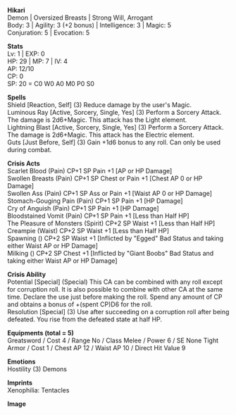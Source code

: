
**Hikari** \
Demon | Oversized Breasts | Strong Will, Arrogant \
Body: 3 | Agility: 3 (+2 bonus) | Intelligence: 3 | Magic: 5 \
Conjuration: 5 | Evocation: 5

**Stats** \
Lv: 1 | EXP: 0 \
HP: 29 | MP: 7 | IV: 4 \
AP: 12/10 \
CP: 0 \
SP: 20 = C0 W0 A0 M0 P0 S0

**Spells** \
Shield [Reaction, Self] (3) Reduce damage by the user's Magic. \
Luminous Ray [Active, Sorcery, Single, Yes] (3) Perform a Sorcery Attack. The damage is 2d6+Magic. This attack has the Light element. \
Lightning Blast [Active, Sorcery, Single, Yes] (3) Perform a Sorcery Attack. The damage is 2d6+Magic. This attack has the Electric element. \
Guts [Just Before, Self] (3) Gain +1d6 bonus to any roll. Can only be used during combat.

**Crisis Acts** \
Scarlet Blood (Pain) CP+1 SP Pain +1 [AP or HP Damage] \
Swollen Breasts (Pain) CP+1 SP Chest or Pain +1 [Chest AP 0 or HP Damage] \
Swollen Ass (Pain) CP+1 SP Ass or Pain +1 [Waist AP 0 or HP Damage] \
Stomach-Gouging Pain (Pain) CP+1 SP Pain +1 [HP Damage] \
Cry of Anguish (Pain) CP+1 SP Pain +1 [HP Damage] \
Bloodstained Vomit (Pain) CP+1 SP Pain +1 [Less than Half HP] \
The Pleasure of Monsters (Spirit) CP+2 SP Waist +1 [Less than Half HP] \
Creampie (Waist) CP+2 SP Waist +1 [Less than Half HP] \
Spawning () CP+2 SP Waist +1 [Inflicted by "Egged" Bad Status and taking either Waist AP or HP Damage] \
Milking () CP+2 SP Chest +1 [Inflicted by "Giant Boobs" Bad Status and taking either Waist AP or HP Damage] 

**Crisis Ability** \
Potential [Special] (Special) This CA can be combined with any roll except for corruption roll. It is also possible to combine with other CA at the same time. Declare the use just before making the roll. Spend any amount of CP and obtains a bonus of +(spent CP)D6 for the roll. \
Resolution [Special] (3) Use after succeeding on a corruption roll after being defeated. You rise from the defeated state at half HP.

**Equipments (total = 5)** \
Greatsword / Cost 4 / Range No / Class Melee / Power 6 / SE None
Tight Armor / Cost 1 / Chest AP 12 / Waist AP 10 / Direct Hit Value 9

**Emotions** \
Hostility (3) Demons

**Imprints** \
Xenophilia: Tentacles

**Image** \
<a href="https://i.imgur.com/xIsd6F3.jpg" img src="https://i.imgur.com/xIsd6F3.jpg" width="120"> </a>
